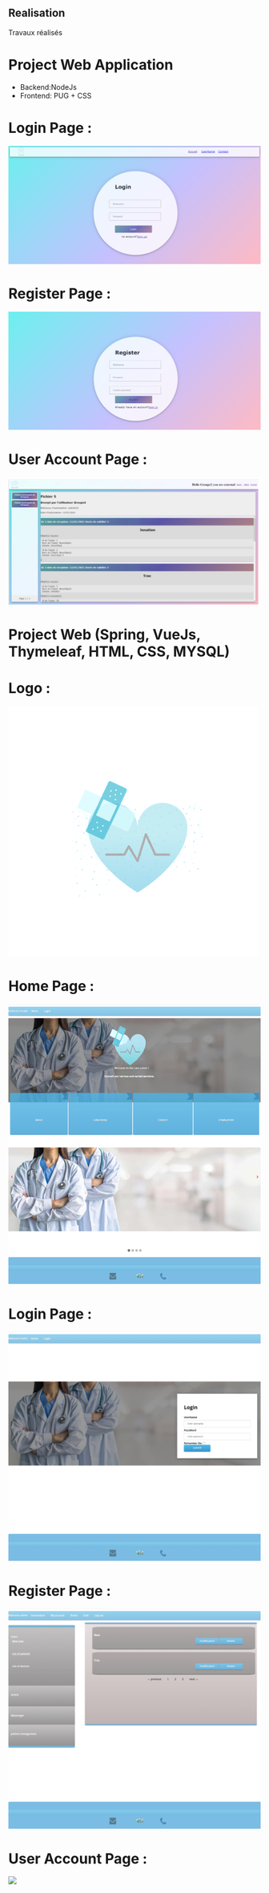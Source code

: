 ## Realisation
Travaux réalisés

# Project Web Application 

* Backend:NodeJs 
* Frontend: PUG + CSS

# Login Page :

![](TrocLogin.PNG)

# Register Page :

![](TrocRegisterr.PNG)

# User Account Page :
![](UserAccount.PNG)

# Project Web (Spring, VueJs, Thymeleaf, HTML, CSS, MYSQL)

  # Logo : 

  ![](SpringLogo.png)

  # Home Page :

  ![](SpringHome.png)

  # Login Page :

  ![](SpringLogin.png)

  # Register Page :

  ![](SpringUserAccount.png)

  # User Account Page :
  ![](SpringChangSettings.png)
